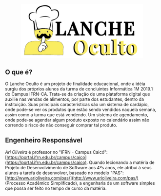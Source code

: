 <p align="center"><a target="_blank"><img src="https://raw.githubusercontent.com/Lleusxam/LancheOculto/main/lanche-oculto.png" width="400" alt="Lanche Oculto Logo"></a></p>

## O que é?

O Lanche Oculto é um projeto de finalidade educacional, onde a idéia surgiu dos próprios alunos da turma de concluintes Informática 1M 2019.1 do Campus IFRN-CA. Trata-se da criação de uma plataforma digital que auxilie nas vendas de alimentos, por parte dos estudantes, dentro da instituição. Suas principais características são um sistema de cardápio, onde pode-se ver os produtos que estão sendo vendidos naquela semana, assim como a turma que está vendendo. Um sistema de agendamento, onde pode-se agendar algum produto exposto no calendário assim não correndo o risco de não conseguir comprar tal produto.

## Engenheiro Responsável
*Ari Oliveira* é professor no "IFRN - Campus Caicó":[https://portal.ifrn.edu.br/campus/caico](https://portal.ifrn.edu.br/campus/caico). Quando lecionando a matéria de Projeto de Desenvolvimento de Software aos 4ºs anos, ele atribui à seus alunos a tarefa de desenvolver, baseado no modelo "PAS":[http://www.arioliveira.com/pas/](http://www.arioliveira.com/pas/) (Processo Acadêmico Simplificado), a engenharia de um software simples que possa ser feito no tempo de curso da matéria.
